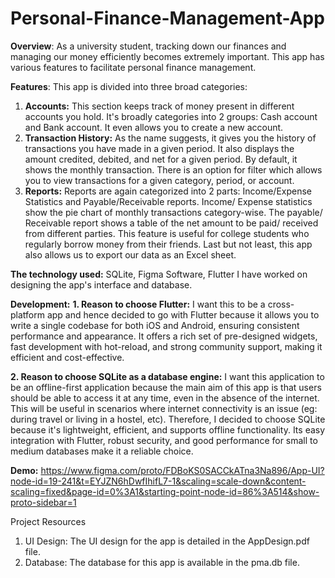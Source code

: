 # Personal-Finance-Management-App

**Overview**: As a university student, tracking down our finances and managing our money efficiently becomes extremely important. This app has various features to facilitate personal finance management. 

**Features**:
This app is divided into three broad categories: 
1. **Accounts:** This section keeps track of money present in different accounts you hold. It's broadly categories into 2 groups: Cash account and Bank account. It even allows you to create a new account. 
2. **Transaction History:** As the name suggests, it gives you the history of transactions you have made in a given period. It also displays the amount credited, debited, and net for a given period. By default, it shows the monthly transaction. There is an option for filter which allows you to view transactions for a given category, period, or account. 
3. **Reports:** Reports are again categorized into 2 parts: Income/Expense Statistics and Payable/Receivable reports.
Income/ Expense statistics show the pie chart of monthly transactions category-wise.
The payable/ Receivable report shows a table of the net amount to be paid/ received from different parties. This feature is useful for college students who regularly borrow money from their friends. 
Last but not least, this app also allows us to export our data as an Excel sheet.

**The technology used:** SQLite, Figma Software, Flutter
I have worked on designing the app's interface and database.

**Development:** 
**1. Reason to choose Flutter:**
I want this to be a cross-platform app and hence decided to go with Flutter because it allows you to write a single codebase for both iOS and Android, ensuring consistent performance and appearance. It offers a rich set of pre-designed widgets, fast development with hot-reload, and strong community support, making it efficient and cost-effective.

**2. Reason to choose SQLite as a database engine:**
I want this application to be an offline-first application because the main aim of this app is that users should be able to access it at any time, even in the absence of the internet. This will be useful in scenarios where internet connectivity is an issue (eg: during travel or  living in a hostel, etc). Therefore, I decided to choose SQLite because it's lightweight, efficient, and supports offline functionality. Its easy integration with Flutter, robust security, and good performance for small to medium databases make it a reliable choice.

**Demo:** https://www.figma.com/proto/FDBoKS0SACCkATna3Na896/App-UI?node-id=19-241&t=EYJZN6hDwfIhifL7-1&scaling=scale-down&content-scaling=fixed&page-id=0%3A1&starting-point-node-id=86%3A514&show-proto-sidebar=1

Project Resources
1. UI Design: The UI design for the app is detailed in the AppDesign.pdf file.
2. Database: The database for this app is available in the pma.db file.


